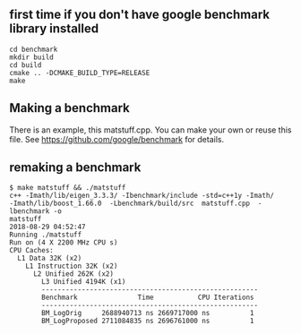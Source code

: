 ## first time if you don't have google benchmark library installed

```
cd benchmark
mkdir build
cd build
cmake .. -DCMAKE_BUILD_TYPE=RELEASE
make
```

## Making a benchmark
There is an example, this matstuff.cpp. You can make your own or reuse this
file. See https://github.com/google/benchmark for details.

## remaking a benchmark
```
$ make matstuff && ./matstuff 
c++ -Imath/lib/eigen_3.3.3/ -Ibenchmark/include -std=c++1y -Imath/
-Imath/lib/boost_1.66.0  -Lbenchmark/build/src  matstuff.cpp  -lbenchmark -o
matstuff
2018-08-29 04:52:47
Running ./matstuff
Run on (4 X 2200 MHz CPU s)
CPU Caches:
  L1 Data 32K (x2)
    L1 Instruction 32K (x2)
      L2 Unified 262K (x2)
        L3 Unified 4194K (x1)
        ------------------------------------------------------
        Benchmark               Time           CPU Iterations
        ------------------------------------------------------
        BM_LogOrig     2688940713 ns 2669717000 ns          1
        BM_LogProposed 2711084835 ns 2696761000 ns          1
```
